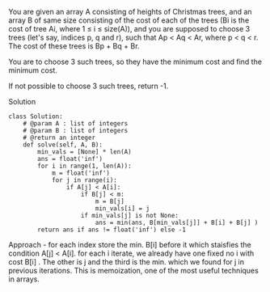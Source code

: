 You are given an array A consisting of heights of Christmas trees, and an array B of same size consisting of the cost of each of the trees (Bi is the cost of tree Ai, where 1 ≤ i ≤ size(A)), and you are supposed to choose 3 trees (let's say, indices p, q and r), such that Ap < Aq < Ar, where p < q < r.
The cost of these trees is Bp + Bq + Br.

You are to choose 3 such trees, so they have the minimum cost and find the minimum cost.

If not possible to choose 3 such trees, return -1.

Solution
```
class Solution:
    # @param A : list of integers
    # @param B : list of integers
    # @return an integer
    def solve(self, A, B):
        min_vals = [None] * len(A)
        ans = float('inf')
        for i in range(1, len(A)):
            m = float('inf')
            for j in range(i):
                if A[j] < A[i]:
                    if B[j] < m:
                        m = B[j]
                        min_vals[i] = j
                    if min_vals[j] is not None:
                        ans = min(ans, B[min_vals[j]] + B[i] + B[j] )
        return ans if ans != float('inf') else -1
```

Approach - for each index store the min. B[i] before it which staisfies the condition A[j] < A[i]. for each i iterate, we already have one fixed no i with cost B[i]
. The other is j and the third is the min. which we found for j in previous iterations. This is memoization, one of the most useful techniques in arrays.
